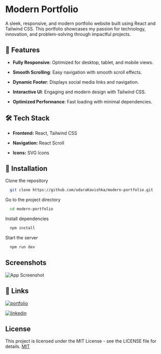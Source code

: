
# Modern Portfolio

A sleek, responsive, and modern portfolio website built using React and Tailwind CSS. This portfolio showcases my passion for technology, innovation, and problem-solving through impactful projects.




## 🚀 Features

- **Fully Responsive**: Optimized for desktop, tablet, and mobile views.

- **Smooth Scrolling**: Easy navigation with smooth scroll effects.

- **Dynamic Footer**: Displays social media links and navigation.

- **Interactive UI**: Engaging and modern design with Tailwind CSS.

- **Optimized Performance**: Fast loading with minimal dependencies.



## 🛠️ Tech Stack

- **Frontend:** React, Tailwind CSS

- **Navigation:** React Scroll

- **Icons:**  SVG Icons



## 🔧 Installation

Clone the repository

```bash
  git clone https://github.com/udaraKavishka/modern-portfolio.git
```

Go to the project directory

```bash
  cd modern-portfolio
```

Install dependencies

```bash
  npm install
```

Start the server

```bash
  npm run dev
```


## Screenshots

![App Screenshot](/modern-portfolio//Screenshots//Screenshot%20modern-portfolio.jpeg)


## 🔗 Links
[![portfolio](https://img.shields.io/badge/my_portfolio-000?style=for-the-badge&logo=ko-fi&logoColor=white)](https://udara-portfolio.vercel.app/)

[![linkedin](https://img.shields.io/badge/linkedin-0A66C2?style=for-the-badge&logo=linkedin&logoColor=white)](https://www.linkedin.com/in/udaranalawansa/)



## License

This project is licensed under the MIT License - see the LICENSE file for details. [MIT](https://choosealicense.com/licenses/mit/)

